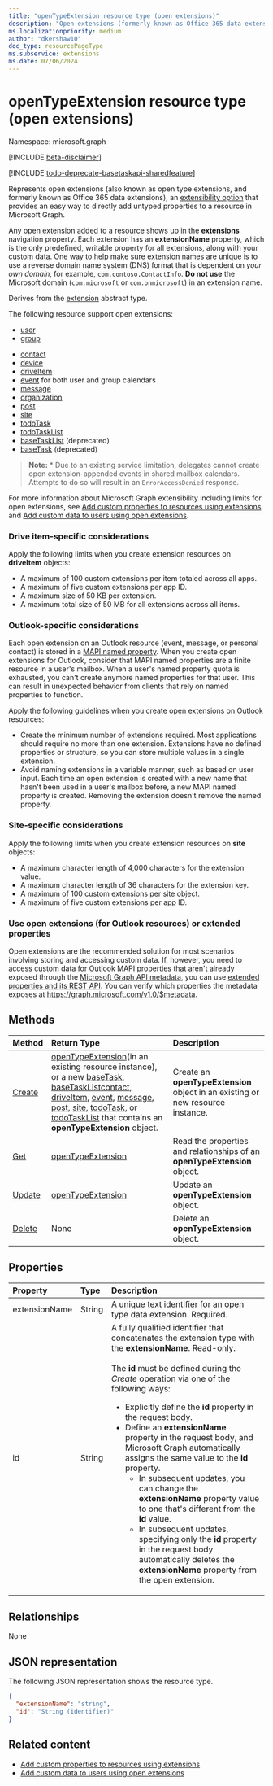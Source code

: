 ```yaml
---
title: "openTypeExtension resource type (open extensions)"
description: "Open extensions (formerly known as Office 365 data extensions) provide an easy way to directly add untyped properties to a resource in Microsoft Graph."
ms.localizationpriority: medium
author: "dkershaw10"
doc_type: resourcePageType
ms.subservice: extensions
ms.date: 07/06/2024
---
```


# openTypeExtension resource type (open extensions)

Namespace: microsoft.graph

[!INCLUDE [beta-disclaimer](../../includes/beta-disclaimer.md)]

[!INCLUDE [todo-deprecate-basetaskapi-sharedfeature](../includes/todo-deprecate-basetaskapi-sharedfeature.md)]

Represents open extensions (also known as open type extensions, and formerly known as Office 365 data extensions), an [extensibility option](/graph/extensibility-overview) that provides an easy way to directly add untyped properties to a resource in Microsoft Graph.

Any open extension added to a resource shows up in the **extensions** navigation property. Each extension has an **extensionName** property, which is the only predefined, writable property for all extensions, along with your custom data. One way to help make sure extension names are unique is to use a reverse domain name system (DNS) format that is dependent on _your own domain_, for example, `com.contoso.ContactInfo`. **Do not use** the Microsoft domain (`com.microsoft` or `com.onmicrosoft`) in an extension name.

Derives from the [extension](extension.md) abstract type.

The following resource support open extensions:

+ [user](/graph/api/resources/user)
+ [group](/graph/api/resources/group)
<!--+ [administrativeUnit](/graph/api/resources/administrativeunit)-->
+ [contact](/graph/api/resources/contact)
+ [device](/graph/api/resources/device)
+ [driveItem](driveitem.md)
+ [event](/graph/api/resources/event) for both user and group calendars
+ [message](/graph/api/resources/message)
+ [organization](/graph/api/resources/organization)
+ [post](/graph/api/resources/post)
+ [site](site.md)
+ [todoTask](todotask.md) 
+ [todoTaskList](todotasklist.md)
+ [baseTaskList](basetasklist.md) (deprecated)
+ [baseTask](basetask.md) (deprecated)

> **Note:** \* Due to an existing service limitation, delegates cannot create open extension-appended events in shared mailbox calendars. Attempts to do so will result in an `ErrorAccessDenied` response.

For more information about Microsoft Graph extensibility including limits for open extensions, see [Add custom properties to resources using extensions](/graph/extensibility-overview) and [Add custom data to users using open extensions](/graph/extensibility-open-users).

### Drive item-specific considerations

Apply the following limits when you create extension resources on **driveItem** objects:
- A maximum of 100 custom extensions per item totaled across all apps.
- A maximum of five custom extensions per app ID.
- A maximum size of 50 KB per extension.
- A maximum total size of 50 MB for all extensions across all items.

### Outlook-specific considerations

Each open extension on an Outlook resource (event, message, or personal contact) is stored in a [MAPI named property](/office/client-developer/outlook/mapi/mapi-named-properties). When you create open extensions for Outlook, consider that MAPI named properties are a finite resource in a user's mailbox. When a user's named property quota is exhausted, you can't create anymore named properties for that user. This can result in unexpected behavior from clients that rely on named properties to function.

Apply the following guidelines when you create open extensions on Outlook resources:

- Create the minimum number of extensions required. Most applications should require no more than one extension. Extensions have no defined properties or structure, so you can store multiple values in a single extension.
- Avoid naming extensions in a variable manner, such as based on user input. Each time an open extension is created with a new name that hasn't been used in a user's mailbox before, a new MAPI named property is created. Removing the extension doesn't remove the named property.

### Site-specific considerations

Apply the following limits when you create extension resources on **site** objects:
- A maximum character length of 4,000 characters for the extension value.
- A maximum character length of 36 characters for the extension key.
- A maximum of 100 custom extensions per site object.
- A maximum of five custom extensions per app ID.

### Use open extensions (for Outlook resources) or extended properties

Open extensions are the recommended solution for most scenarios involving storing and accessing custom data. If, however, you need to access custom data for Outlook MAPI properties that aren't already exposed through the [Microsoft Graph API metadata](/graph/traverse-the-graph#microsoft-graph-api-metadata), you can use [extended properties and its REST API](extended-properties-overview.md). You can verify which properties the metadata
exposes at https://graph.microsoft.com/v1.0/$metadata.

## Methods

| Method | Return Type | Description |
|:---------------|:--------|:----------|
|[Create](../api/opentypeextension-post-opentypeextension.md) | [openTypeExtension](opentypeextension.md)(in an existing resource instance), or a new [baseTask](basetask.md), [baseTaskList](basetasklist.md)[contact](contact.md), [driveItem](driveitem.md), [event](event.md), [message](message.md), [post](post.md), [site](site.md), [todoTask](todotask.md), or [todoTaskList](todotasklist.md) that contains an **openTypeExtension** object. | Create an **openTypeExtension** object in an existing or new resource instance.|
|[Get](../api/opentypeextension-get.md) | [openTypeExtension](opentypeextension.md) |Read the properties and relationships of an **openTypeExtension** object.|
|[Update](../api/opentypeextension-update.md) | [openTypeExtension](opentypeextension.md) |Update an **openTypeExtension** object. |
|[Delete](../api/opentypeextension-delete.md) | None |Delete an **openTypeExtension** object. |

## Properties

| Property | Type | Description |
|:---------------|:--------|:----------|
|extensionName|String|A unique text identifier for an open type data extension. Required.|
|id|String| A fully qualified identifier that concatenates the extension type with the **extensionName**. Read-only. <br/><br/> The **id** must be defined during the *Create* operation via one of the following ways: <ul><li> Explicitly define the **id** property in the request body. <li> Define an **extensionName** property in the request body, and Microsoft Graph automatically assigns the same value to the **id** property. <ul><li> In subsequent updates, you can change the **extensionName** property value to one that's different from the **id** value. <li>In subsequent updates, specifying only the **id** property in the request body automatically deletes the **extensionName** property from the open extension.</ul></ul>|

## Relationships

None

## JSON representation

The following JSON representation shows the resource type.

<!-- {
  "blockType": "resource",
  "optionalProperties": [

  ],
  "@odata.type": "microsoft.graph.openTypeExtension"
}-->

```json
{
  "extensionName": "string",
  "id": "String (identifier)"
}
```

## Related content

+ [Add custom properties to resources using extensions](/graph/extensibility-overview)
+ [Add custom data to users using open extensions](/graph/extensibility-open-users)


<!-- uuid: 8fcb5dbc-d5aa-4681-8e31-b001d5168d79
2015-10-25 14:57:30 UTC -->
<!--
{
  "type": "#page.annotation",
  "description": "openTypeExtension resource",
  "keywords": "",
  "section": "documentation",
  "tocPath": "",
  "suppressions": []
}
-->
